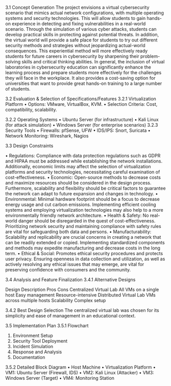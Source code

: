3.1 Concept Generation
The project envisions a virtual cybersecurity scenario that mimics actual network configurations, with multiple operating systems and security technologies. This will allow students to gain hands-on experience in detecting and fixing vulnerabilities in a real-world scenario. Through the simulation of various cyber attacks, students can develop practical skills in protecting against potential threats. In addition, the virtual world will provide a safe place for students to try out different security methods and strategies without jeopardizing actual-world consequences. This experiential method will more effectively ready students for future careers in cybersecurity by sharpening their problem-solving skills and critical thinking abilities. In general, the inclusion of virtual laboratories in cybersecurity education can significantly enhance the learning process and prepare students more effectively for the challenges they will face in the workplace. It also provides a cost-saving option for universities that want to provide great hands-on training to a large number of students. 

 

3.2 Evaluation & Selection of Specifications/Features
3.2.1 Virtualization Platform
•	Options: VMware, VirtualBox, KVM.
•	Selection Criteria: Cost, compatibility, scalability.
 
3.2.2 Operating Systems
•	Ubuntu Server (for infrastructure)
•	Kali Linux (for attack simulation)
•	Windows Server (for enterprise scenarios)
3.2.3 Security Tools
•	Firewalls: pfSense, UFW
•	IDS/IPS: Snort, Suricata
•	Network Monitoring: Wireshark, Nagios
 
3.3 Design Constraints 
 
•	Regulations: Compliance with data protection regulations such as GDPR and HIPAA must be addressed while establishing the network installations. Additionally, economic limits may affect the selection of virtualization platforms and security technologies, necessitating careful examination of cost-effectiveness.
•	Economic: Open-source methods to decrease costs and maximize resources should be considered in the design process. Furthermore, scalability and flexibility should be critical factors to guarantee the network can adapt to future expansion and changes in technology.
•	Environmental: Minimal hardware footprint should be a focus to decrease energy usage and cut carbon emissions. Implementing efficient cooling systems and employing virtualization technologies may also help to a more environmentally friendly network architecture.
•	Health & Safety: No real-world danger should be disregarded in the quest of cost-effectiveness. Prioritizing network security and maintaining compliance with safety rules are vital for safeguarding both data and persons.
•	Manufacturability: Scalability and replicability are crucial concerns in creating a network that can be readily extended or copied. Implementing standardized components and methods may expedite manufacturing and decrease costs in the long term.
•	Ethical & Social: Promotes ethical security procedures and protects user privacy. Ensuring openness in data collection and utilization, as well as actively resolving any ethical issues that may emerge, are vital for preserving confidence with consumers and the community.

3.4 Analysis and Feature Finalization
3.4.1 Alternative Designs

Design	Description	Pros	Cons
Centralized Virtual Lab	All VMs on a single host	Easy management	Resource-intensive
Distributed Virtual Lab	VMs across multiple hosts	Scalability	Complex setup

3.4.2 Best Design Selection
The centralized virtual lab was chosen for its simplicity and ease of management in an educational context.

3.5 Implementation Plan
3.5.1 Flowchart
1.	Environment Setup
2.	Security Tool Deployment
3.	Incident Simulation
4.	Response and Analysis
5.	Documentation
 
3.5.2 Detailed Block Diagram
•	Host Machine
•	Virtualization Platform
•	VM1: Ubuntu Server (Firewall, IDS)
•	VM2: Kali Linux (Attacker)
•	VM3: Windows Server (Target)
•	VM4: Monitoring Station
 
